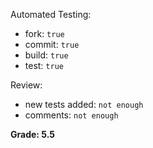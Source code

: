 Automated Testing:
  * fork: `true`
  * commit: `true`
  * build: `true`
  * test: `true`

Review:
  * new tests added: `not enough`
  * comments: `not enough`

**Grade: 5.5**
